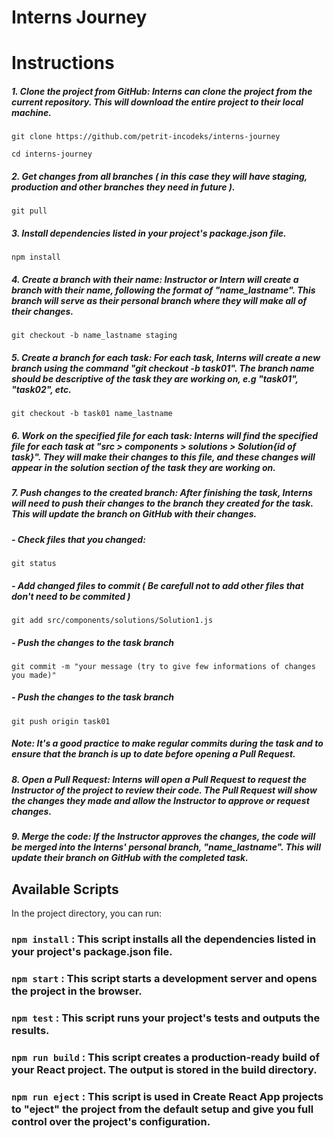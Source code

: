 # Interns Journey




# Instructions

##### 1. Clone the project from GitHub: Interns can clone the project from the current repository. This will download the entire project to their local machine.

`git clone https://github.com/petrit-incodeks/interns-journey`

`cd interns-journey`

##### 2. Get changes from all branches ( in this case they will have staging, production and other branches they need in future ).

`git pull`

##### 3. Install dependencies listed in your project's package.json file.

`npm install`

##### 4. Create a branch with their name: Instructor or Intern will create a branch with their name, following the format of "name_lastname". This branch will serve as their personal branch where they will make all of their changes.

`git checkout -b name_lastname staging`

##### 5. Create a branch for each task: For each task, Interns will create a new branch using the command "git checkout -b task01". The branch name should be descriptive of the task they are working on, e.g "task01", "task02", etc.

`git checkout -b task01 name_lastname`

##### 6. Work on the specified file for each task: Interns will find the specified file for each task at "src > components > solutions > Solution{id of task}". They will make their changes to this file, and these changes will appear in the solution section of the task they are working on.

##### 7. Push changes to the created branch: After finishing the task, Interns will need to push their changes to the branch they created for the task. This will update the branch on GitHub with their changes.

##### - Check files that you changed:
`git status`
##### - Add changed files to commit ( Be carefull not to add other files that don't need to be commited )
`git add src/components/solutions/Solution1.js`
##### - Push the changes to the task branch
`git commit -m "your message (try to give few informations of changes you made)"`
##### - Push the changes to the task branch
`git push origin task01`
##### Note: It's a good practice to make regular commits during the task and to ensure that the branch is up to date before opening a Pull Request.

##### 8. Open a Pull Request: Interns will open a Pull Request to request the Instructor of the project to review their code. The Pull Request will show the changes they made and allow the Instructor to approve or request changes.

##### 9. Merge the code: If the Instructor approves the changes, the code will be merged into the Interns' personal branch, "name_lastname". This will update their branch on GitHub with the completed task.




## Available Scripts

In the project directory, you can run:

### `npm install` : This script installs all the dependencies listed in your project's package.json file.

### `npm start` : This script starts a development server and opens the project in the browser.

### `npm test` : This script runs your project's tests and outputs the results.

### `npm run build` : This script creates a production-ready build of your React project. The output is stored in the build directory.

### `npm run eject` : This script is used in Create React App projects to "eject" the project from the default setup and give you full control over the project's configuration.





